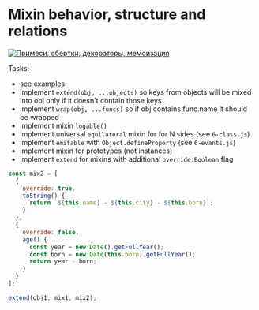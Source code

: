 # Mixin behavior, structure and relations

[![Примеси, обертки, декораторы, мемоизация ](https://img.youtube.com/vi/oRQ0kQr1N-U/0.jpg)](https://www.youtube.com/watch?v=oRQ0kQr1N-U)

Tasks:
- see examples
- implement `extend(obj, ...objects)` so keys from objects will be mixed into obj only if it doesn't contain those keys
- implement `wrap(obj, ...funcs)` so if obj contains func.name it should be wrapped
- implement mixin `logable()`
- implement universal `equilateral` mixin for for N sides (see `6-class.js`)
- implement `emitable` with `Object.defineProperty` (see `6-evants.js`)
- implement mixin for prototypes (not instances)
- implement `extend` for mixins with additional `override:Boolean` flag
```js
const mix2 = [
  {
    override: true,
    toString() {
      return `${this.name} - ${this.city} - ${this.born}`;
    }
  },
  {
    override: false,
    age() {
      const year = new Date().getFullYear();
      const born = new Date(this.born).getFullYear();
      return year - born;
    }
  }
];

extend(obj1, mix1, mix2);
```
